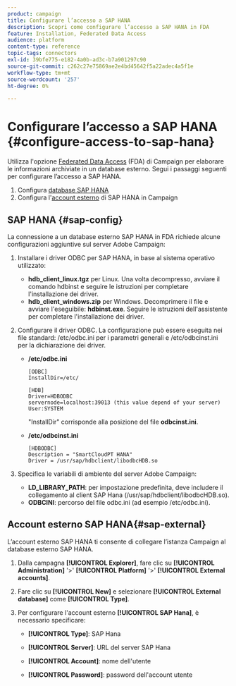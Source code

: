 ```yaml
---
product: campaign
title: Configurare l’accesso a SAP HANA
description: Scopri come configurare l’accesso a SAP HANA in FDA
feature: Installation, Federated Data Access
audience: platform
content-type: reference
topic-tags: connectors
exl-id: 39bfe775-e182-4a0b-ad3c-b7a901297c90
source-git-commit: c262c27e75869ae2e4bd45642f5a22adec4a5f1e
workflow-type: tm+mt
source-wordcount: '257'
ht-degree: 0%

---
```


# Configurare l’accesso a SAP HANA {#configure-access-to-sap-hana}



Utilizza l&#39;opzione [Federated Data Access](../../installation/using/about-fda.md) (FDA) di Campaign per elaborare le informazioni archiviate in un database esterno. Segui i passaggi seguenti per configurare l’accesso a SAP HANA.

1. Configura [database SAP HANA](#sap-config)
1. Configura l&#39;[account esterno](#sap-external) di SAP HANA in Campaign

## SAP HANA {#sap-config}

La connessione a un database esterno SAP HANA in FDA richiede alcune configurazioni aggiuntive sul server Adobe Campaign:

1. Installare i driver ODBC per SAP HANA, in base al sistema operativo utilizzato:

   * **hdb_client_linux.tgz** per Linux. Una volta decompresso, avviare il comando hdbinst e seguire le istruzioni per completare l&#39;installazione dei driver.
   * **hdb_client_windows.zip** per Windows. Decomprimere il file e avviare l&#39;eseguibile: **hdbinst.exe**. Seguire le istruzioni dell&#39;assistente per completare l&#39;installazione dei driver.

1. Configurare il driver ODBC. La configurazione può essere eseguita nei file standard: /etc/odbc.ini per i parametri generali e /etc/odbcinst.ini per la dichiarazione dei driver.

   * **/etc/odbc.ini**

     ```
     [ODBC]
     InstallDir=/etc/
     
     [HDB]
     Driver=HDBODBC
     servernode=localhost:39013 (this value depend of your server)
     User:SYSTEM
     ```

     &quot;InstallDir&quot; corrisponde alla posizione del file **odbcinst.ini**.

   * **/etc/odbcinst.ini**

     ```
     [HDBODBC]
     Description = "SmartCloudPT HANA"
     Driver = /usr/sap/hdbclient/libodbcHDB.so
     ```

1. Specifica le variabili di ambiente del server Adobe Campaign:

   * **LD_LIBRARY_PATH**: per impostazione predefinita, deve includere il collegamento al client SAP Hana (/usr/sap/hdbclient/libodbcHDB.so).
   * **ODBCINI**: percorso del file odbc.ini (ad esempio /etc/odbc.ini).

## Account esterno SAP HANA{#sap-external}

L’account esterno SAP HANA ti consente di collegare l’istanza Campaign al database esterno SAP HANA.

1. Dalla campagna **[!UICONTROL Explorer]**, fare clic su **[!UICONTROL Administration]** &#39;>&#39; **[!UICONTROL Platform]** &#39;>&#39; **[!UICONTROL External accounts]**.

1. Fare clic su **[!UICONTROL New]** e selezionare **[!UICONTROL External database]** come **[!UICONTROL Type]**.

1. Per configurare l&#39;account esterno **[!UICONTROL SAP Hana]**, è necessario specificare:

   * **[!UICONTROL Type]**: SAP Hana

   * **[!UICONTROL Server]**: URL del server SAP Hana

   * **[!UICONTROL Account]**: nome dell&#39;utente

   * **[!UICONTROL Password]**: password dell&#39;account utente
